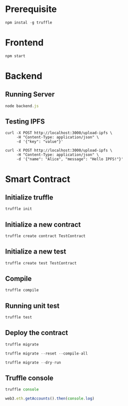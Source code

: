 # Prerequisite

```javascript
npm instal -g truffle
```

# Frontend
```javascript
npm start
```

# Backend
## Running Server
```javascript
node backend.js
```

## Testing IPFS
```curl
curl -X POST http://localhost:3000/upload-ipfs \
     -H "Content-Type: application/json" \
     -d '{"key": "value"}'
```

```curl
curl -X POST http://localhost:3000/upload-ipfs \
     -H "Content-Type: application/json" \
     -d '{"name": "Alice", "message": "Hello IPFS!"}'
```

# Smart Contract

## Initialize truffle
```javascript
truffle init
```

## Initialize a new contract
```javascript
truffle create contract TestContract
```

## Initialize a new test
```javascript
truffle create test TestContract
```

## Compile
```javascript
truffle compile
```

## Running unit test
```javascript
truffle test
```

## Deploy the contract
```javascript
truffle migrate
```

```javascript
truffle migrate --reset --compile-all
```

```javascript
truffle migrate --dry-run
```

## Truffle console
```javascript
truffle console
```

```javascript
web3.eth.getAccounts().then(console.log)
```